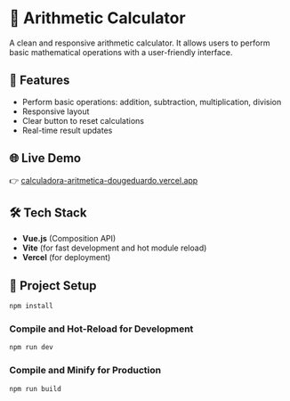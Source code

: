 # 🧮 Arithmetic Calculator

A clean and responsive arithmetic calculator. It allows users to perform basic mathematical operations with a user-friendly interface.

## 🚀 Features

- Perform basic operations: addition, subtraction, multiplication, division  
- Responsive layout  
- Clear button to reset calculations  
- Real-time result updates  

## 🌐 Live Demo

👉 [calculadora-aritmetica-dougeduardo.vercel.app](https://calculadora-aritmetica-dougeduardo.vercel.app/)

## 🛠️ Tech Stack

- **Vue.js** (Composition API)  
- **Vite** (for fast development and hot module reload)  
- **Vercel** (for deployment)

## 💾 Project Setup

```sh
npm install
```

### Compile and Hot-Reload for Development

```sh
npm run dev
```

### Compile and Minify for Production

```sh
npm run build
```

